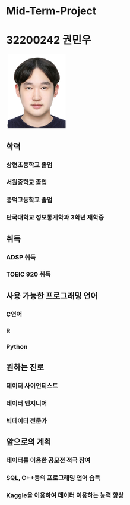 # Mid-Term-Project
# 32200242 권민우

!<img src="profile.jpg" alt="profile" height="200"/>

## 학력
### 상현초등학교 졸업
### 서원중학교 졸업
### 풍덕고등학교 졸업
### 단국대학교 정보통계학과 3학년 재학중

## 취득
### ADSP 취득
### TOEIC 920 취득

## 사용 가능한 프로그래밍 언어
### C언어
### R
### Python

## 원하는 진로
### 데이터 사이언티스트
### 데이터 엔지니어
### 빅데이터 전문가

## 앞으로의 계획
### 데이터를 이용한 공모전 적극 참여
### SQL, C++등의 프로그래밍 언어 습득
### Kaggle을 이용하여 데이터 이용하는 능력 향상